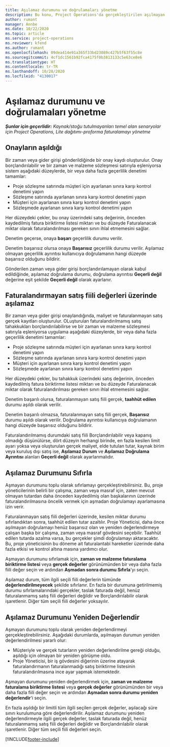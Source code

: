 ```yaml
---
title: Aşılamaz durumunu ve doğrulamaları yönetme
description: Bu konu, Project Operations'da gerçekleştirilen aşılmayan limit denetimleri hakkında bilgi sağlar.
author: rumant
manager: Annbe
ms.date: 10/22/2020
ms.topic: article
ms.service: project-operations
ms.reviewer: kfend
ms.author: rumant
ms.openlocfilehash: 09dea414e91a365f33bd23089c427b5f63f55c8e
ms.sourcegitcommit: 4cf1dc1561b92fca4175f0b3813133c5e63ce8e6
ms.translationtype: HT
ms.contentlocale: tr-TR
ms.lasthandoff: 10/28/2020
ms.locfileid: "4130017"
---
```

# <a name="manage-not-to-exceed-status-and-validations"></a>Aşılamaz durumunu ve doğrulamaları yönetme 

_**Şunlar için geçerlidir:** Kaynak/stoğu tutulmayanları temel alan senaryolar için Project Operations, Lite dağıtımı-proforma faturalamayı yönetme_

## <a name="not-to-exceed-on-approvals"></a>Onayların aşıldığı

Bir zaman veya gider girişi gönderildiğinde bir onay kaydı oluşturulur. Onay borçlandırılabilir ve bir zaman ve malzeme sözleşmesi satırıyla eşleniyorsa sistem aşağıdaki düzeylerde, bir veya daha fazla geçerlilik denetimi tamamlar:

  - Proje sözleşme satırında müşteri için ayarlanan sınıra karşı kontrol denetimi yapın
  - Sözleşme satırında ayarlanan sınıra karşı kontrol denetimi yapın
  - Müşteri için ayarlanan sınıra karşı kontrol denetimi yapın
  - Sözleşmede ayarlanan sınıra karşı kontrol denetimi yapın

Her düzeydeki çekler, bu onay üzerindeki satış değerinin, önceden kaydedilmiş fatura biriktirme listesi miktarı ve bu düzeyde Faturalanacak miktar olarak faturalandırılması gereken sınırı ihlal etmemesini sağlar.

Denetim geçerse, onaya **başarı** geçerlilik durumu verilir.

Denetim başarısız olursa onaya **Başarısız** geçerlilik durumu verilir. Aşılamaz olmayan geçerlilik ayrıntısı kullanıcıya doğrulamanın hangi düzeyde başarısız olduğunu bildirir.

Gönderilen zaman veya gider girişi borçlandırılamayan olarak kabul edildiğinde, aşılamaz doğrulama durumu, doğrulama ayrıntısı **Geçerli değil** değerine eşit şekilde **Geçerli değil** olarak ayarlanır.

## <a name="not-to-exceed-on-unbilled-sales-actuals"></a>Faturalandırmayan satış fiili değerleri üzerinde aşılamaz

Bir zaman veya gider girişi onaylandığında, maliyet ve faturalanmayan satış gerçek kayıtları oluşturulur. OLuşturulan faturalandırılmamış satış tahakkukları borçlandırılabilirse ve bir zaman ve malzeme sözleşmesi satırıyla eşleniyorsa uygulama aşağıdaki düzeylerde, bir veya daha fazla geçerlilik denetimi tamamlar:

  - Proje sözleşme satırında müşteri için ayarlanan sınıra karşı kontrol denetimi yapın
  - Sözleşme satırında ayarlanan sınıra karşı kontrol denetimi yapın
  - Müşteri için ayarlanan sınıra karşı kontrol denetimi yapın
  - Sözleşmede ayarlanan sınıra karşı kontrol denetimi yapın

Her düzeydeki çekler, bu tahakkuk üzerindeki satış değerinin, önceden kaydedilmiş fatura biriktirme listesi miktarı ve bu düzeyde Faturalanacak miktar olarak faturalandırılması gereken sınırı ihlal etmemesini sağlar.

Denetim başarılı olursa, faturalanmayan satış fiili gerçek, **taahhüt edilen** durumu aşıldı olarak verilir.

Denetim başarılı olmazsa, faturalanmayan satış fiili gerçek, **Başarısız** durumu aşıldı olarak verilir. Doğrulama ayrıntısı kullanıcıya doğrulamanın hangi düzeyde başarısız olduğunu bildirir.

Faturalandırılmamış durumdaki satış fiili Borçlandırılabilir veya kapanış olmadığı düşünülürse, dört düzeyin herhangi birinde, en fazla kesilen limit ayarı yoksa veya oluşturulan gerçek maliyet, elde tutulan tutar, kaynak birim veya kuruluş dışı satış ise, **Aşılamaz Durum** ve **Aşılamaz Doğrulama Ayrıntısı** alanları **Geçerli değil** olarak ayarlanmalıdır.

## <a name="reset-the-not-to-exceed-status"></a>Aşılamaz Durumunu Sıfırla

Aşmayan durumunu toplu olarak sıfırlamayı gerçekleştirebilirsiniz. Bu, proje yöneticilerinin belirli bir çalışma, zaman veya masraf için, zaten mevcut olmayan tutardan daha önceden kaydedilmiş olan başkalarının üzerinde faturalandırılmasına öncelik vermek için aşmadan doğrulamayı ayarlamasına izin verir.

Faturalanmayan satış fiili değerleri üzerinde, kesilen miktar durumu sıfırlandıktan sonra, taahhüt edilen tutar azaltılır. Proje Yöneticisi, daha önce aşılmayan doğrulamayı henüz başarısız olan ve yeniden değerlendirmeye çalışan başka bir çalışma, zaman veya masraf gövdesini seçebilir. Taahhüt edilen tutarda azalma varsa, bu gerçekler şimdi doğrulamayı aktaracaktır. Bu, proje yöneticisinin bu döneme ait faturalantabi hareketler üzerinde daha fazla etkisi ve kontrol altına masına yardımcı olur.

Aşmayan durumunu sıfırlamak için, **zaman ve malzeme faturalama biriktirme listesi** veya **gerçek değerler** görünümünden bir veya daha fazla fiili değer seçin ve ardından **Aşmadan sonra durumu Sıfırla**'yı seçin.

Aşılamaz durum, tüm ilgili seçili fiili değerlerin tümünde **değerlendirilmeyecek** şekilde sıfırlanır. En fazla bir durumuna getirilmemiş durumu sıfırlamalarındaki gerçekler, taslak faturada değil, henüz faturalanmamış satış fiili değerleri değildir ve Borçlandırılabilir olarak işaretlenir. Diğer tüm seçili fiili değerler yoksayılır.

## <a name="reevaluate-not-to-exceed-status"></a>Aşılamaz Durumunu Yeniden Değerlendir

Aşmayan durumunu toplu olarak yeniden değerlendirmeyi gerçekleştirebilirsiniz. Aşağıdaki durumlarda, aşılmayan durumun yeniden değerlendirilmesi yararlı olur:

  - Müşteriyle ve gerçek tutarların yeniden değerlendirilme gereği olduğu, aşıldığı için olmayan bir yeniden görüşme oldu.
  - Proje Yöneticisi, bir iş gövdesini diğerinin üzerine atayarak faturalandırmanın faturalanmadığı satış biriktirme listesinin faturalandırılmasına ince ayar yapmak istemektedir.

Aşmayan durumunu yeniden değerlendirmek için, **zaman ve malzeme faturalama biriktirme listesi** veya **gerçek değerler** görünümünden bir veya daha fazla fiili değer seçin ve ardından **Aşmadan sonra durumu yeniden değerlendir**'i seçin.

En fazla aşıldığı bir limitli tüm ilgili seçilen gerçek değerler, aşılacağı süre sınırı kurulumuna göre değerlendirilir. Aşılamaz durumunu yeniden değerlendirmeyle ilgili gerçek değerler, taslak faturada değil, henüz faturalanmamış satış fiili değerleri değildir ve Borçlandırılabilir olarak işaretlenir. Diğer tüm seçili fiili değerleri seçin.


[!INCLUDE[footer-include](../../includes/footer-banner.md)]